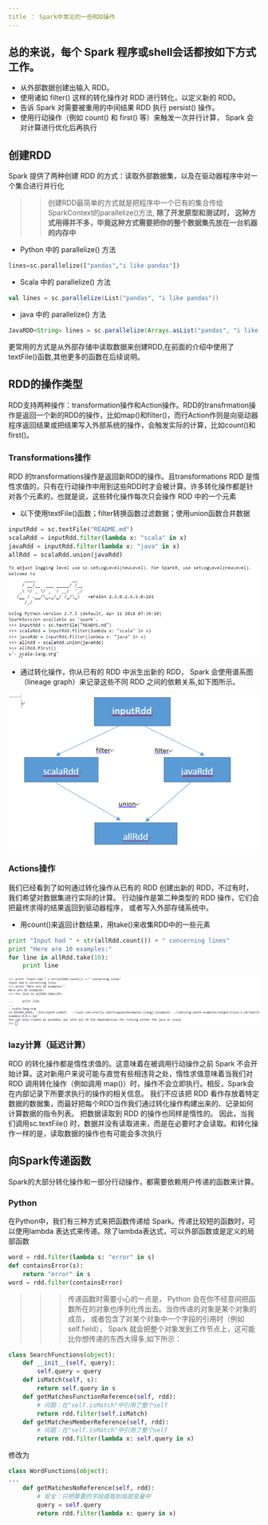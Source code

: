 ```yaml
---
title ： Spark中常见的一些RDD操作
---
```



## 总的来说，每个 Spark 程序或shell会话都按如下方式工作。

-   从外部数据创建出输入 RDD。
-   使用诸如 filter() 这样的转化操作对 RDD 进行转化，以定义新的 RDD。
-   告诉 Spark 对需要被重用的中间结果 RDD 执行 persist() 操作。
-   使用行动操作（例如 count() 和 first() 等）来触发一次并行计算， Spark 会对计算进行优化后再执行

## 创建RDD
Spark 提供了两种创建 RDD 的方式：读取外部数据集，以及在驱动器程序中对一个集合进行并行化

>>创建RDD最简单的方式就是把程序中一个已有的集合传给SparkContext的parallelize()方法,
**除了开发原型和测试时， 这种方式用得并不多，毕竟这种方式需要把你的整个数据集先放在一台机器的内存中**

-    Python 中的 parallelize() 方法
~~~python
lines=sc.parallelize(["pandas","i like pandas"])
~~~

-   Scala 中的 parallelize() 方法
~~~scala
val lines = sc.parallelize(List("pandas", "i like pandas"))
~~~

-   java 中的 parallelize() 方法
~~~java
JavaRDD<String> lines = sc.parallelize(Arrays.asList("pandas", "i like pandas"));
~~~

更常用的方式是从外部存储中读取数据来创建RDD,在前面的介绍中使用了textFile()函数,其他更多的函数在后续说明。

## RDD的操作类型

RDD支持两种操作：transformation操作和Action操作。RDD的transfrmation操作是返回一个新的RDD的操作，比如map()和filter()，而行Action作则是向驱动器程序返回结果或把结果写入外部系统的操作，会触发实际的计算，比如count()和first()。

### Transformations操作

RDD 的transformations操作是返回新RDD的操作。且transformations RDD 是惰性求值的，只有在行动操作中用到这些RDD时才会被计算。许多转化操作都是针对各个元素的，也就是说，这些转化操作每次只会操作 RDD 中的一个元素

-   以下使用textFile()函数；filter转换函数过滤数据；使用union函数合并数据
~~~python
inputRdd = sc.textFile("README.md")
scalaRdd = inputRdd.filter(lambda x: "scala" in x)
javaRdd = inputRdd.filter(lambda x: "java" in x)
allRdd = scalaRdd.union(javaRdd)
~~~

![](spark中的RDD操作/translatioin_fun.png)

-   通过转化操作，你从已有的 RDD 中派生出新的 RDD， Spark 会使用谱系图（lineage graph）来记录这些不同 RDD 之间的依赖关系,如下图所示。

![](spark中的RDD操作/lineage_graph.png)

### Actions操作
我们已经看到了如何通过转化操作从已有的 RDD 创建出新的 RDD，不过有时，我们希望对数据集进行实际的计算。 行动操作是第二种类型的 RDD 操作，它们会把最终求得的结果返回到驱动器程序， 或者写入外部存储系统中。

-   用count()来返回计数结果，用take()来收集RDD中的一些元素

~~~python
print "Input had " + str(allRdd.count()) + " concerning lines"
print "Here are 10 examples:"
for line in allRdd.take(10):
    print line
~~~

![](spark中的RDD操作/action_fun.png)

### lazy计算（延迟计算）

RDD 的转化操作都是惰性求值的。这意味着在被调用行动操作之前 Spark 不会开始计算。这对新用户来说可能与直觉有些相违背之处，惰性求值意味着当我们对 RDD 调用转化操作（例如调用 map()）时，操作不会立即执行。相反，Spark会在内部记录下所要求执行的操作的相关信息。
我们不应该把 RDD 看作存放着特定数据的数据集，而最好把每个RDD当作我们通过转化操作构建出来的、记录如何计算数据的指令列表。 把数据读取到 RDD 的操作也同样是惰性的。
因此，当我们调用sc.textFile() 时，数据并没有读取进来，而是在必要时才会读取。和转化操作一样的是，读取数据的操作也有可能会多次执行

## 向Spark传递函数
Spark的大部分转化操作和一部分行动操作，都需要依赖用户传递的函数来计算。


### Python 
在Python中，我们有三种方式来把函数传递给 Spark。传递比较短的函数时，可以使用lambda 表达式来传递。除了lambda表达式，可以外部函数或是定义的局部函数

~~~python
word = rdd.filter(lambda s: "error" in s)
def containsError(s):
    return "error" in s
word = rdd.filter(containsError)
~~~

>>>传递函数时需要小心的一点是， Python 会在你不经意间把函数所在的对象也序列化传出去。当你传递的对象是某个对象的成员， 或者包含了对某个对象中一个字段的引用时（例如 self.field）， Spark 就会把整个对象发到工作节点上，这可能比你想传递的东西大得多,如下所示：
~~~python
class SearchFunctions(object):
    def __init__(self, query):
        self.query = query
    def isMatch(self, s):
        return self.query in s
    def getMatchesFunctionReference(self, rdd):
        # 问题：在"self.isMatch"中引用了整个self
        return rdd.filter(self.isMatch)
    def getMatchesMemberReference(self, rdd):
        # 问题：在"self.isMatch"中引用了整个self
        return rdd.filter(lambda x: self.query in x)
~~~

修改为
~~~python
class WordFunctions(object):
...
    def getMatchesNoReference(self, rdd):
        # 安全：只把需要的字段提取到局部变量中
        query = self.query
        return rdd.filter(lambda x: query in x)
~~~